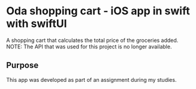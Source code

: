 # Oda shopping cart - iOS app in swift with swiftUI

A shopping cart that calculates the total price of the groceries added. 
NOTE: The API that was used for this project is no longer available.

## Purpose

This app was developed as part of an assignment during my studies.

